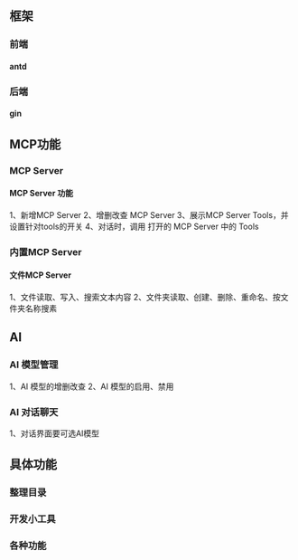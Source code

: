 ## 框架
### 前端
#### antd
### 后端
#### gin

## MCP功能
### MCP Server 
####  MCP Server 功能
1、新增MCP Server
2、增删改查 MCP Server 
3、展示MCP Server Tools，并设置针对tools的开关
4、对话时，调用 打开的 MCP Server 中的 Tools



### 内置MCP Server
#### 文件MCP Server
1、文件读取、写入、搜索文本内容
2、文件夹读取、创建、删除、重命名、按文件夹名称搜素



## AI
### AI 模型管理
1、AI 模型的增删改查
2、AI 模型的启用、禁用
### AI 对话聊天
1、对话界面要可选AI模型


## 具体功能
### 整理目录
### 开发小工具
### 各种功能

